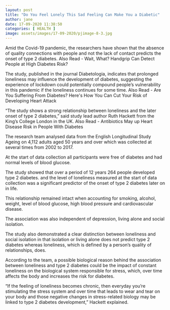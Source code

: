 ```yaml
---
layout: post
title: "Do You Feel Lonely This Sad Feeling Can Make You a Diabetic"
author: jane 
date: 17-09-2020 11:38:50 
categories: [ HEALTH ] 
image: assets/images/17-09-2020/pjimage-8-3.jpg
---
```

Amid the Covid-19 pandemic, the researchers have shown that the absence of quality connections with people and not the lack of contact predicts the onset of type 2 diabetes. Also Read - Wait, What? Handgrip Can Detect People at High Diabetes Risk?

The study, published in the journal Diabetologia, indicates that prolonged loneliness may influence the development of diabetes, suggesting the experience of lockdown could potentially compound people’s vulnerability in this pandemic if the loneliness continues for some time. Also Read - Are You Suffering From Diabetes? Here's How You Can Cut Your Risk of Developing Heart Attack

“The study shows a strong relationship between loneliness and the later onset of type 2 diabetes,” said study lead author Ruth Hackett from the King’s College London in the UK. Also Read - Antibiotics May up Heart Disease Risk in People With Diabetes

The research team analysed data from the English Longitudinal Study Ageing on 4,112 adults aged 50 years and over which was collected at several times from 2002 to 2017.

At the start of data collection all participants were free of diabetes and had normal levels of blood glucose.

The study showed that over a period of 12 years 264 people developed type 2 diabetes. and the level of loneliness measured at the start of data collection was a significant predictor of the onset of type 2 diabetes later on in life.

This relationship remained intact when accounting for smoking, alcohol, weight, level of blood glucose, high blood pressure and cardiovascular disease.

The association was also independent of depression, living alone and social isolation.

The study also demonstrated a clear distinction between loneliness and social isolation in that isolation or living alone does not predict type 2 diabetes whereas loneliness, which is defined by a person’s quality of relationships, does.

According to the team, a possible biological reason behind the association between loneliness and type 2 diabetes could be the impact of constant loneliness on the biological system responsible for stress, which, over time affects the body and increases the risk for diabetes.

“If the feeling of loneliness becomes chronic, then everyday you’re stimulating the stress system and over time that leads to wear and tear on your body and those negative changes in stress-related biology may be linked to type 2 diabetes development,” Hackett explained.
